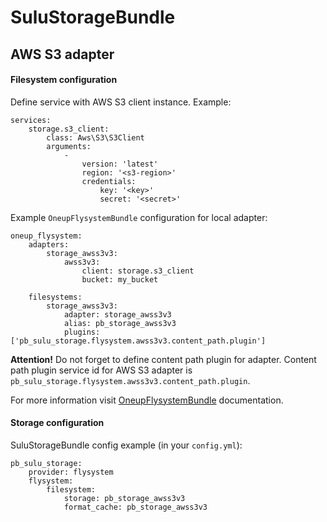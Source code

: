 # SuluStorageBundle

## AWS S3 adapter

#### Filesystem configuration
Define service with AWS S3 client instance. Example:
```
services:
    storage.s3_client:
        class: Aws\S3\S3Client
        arguments:
            -
                version: 'latest'
                region: '<s3-region>'
                credentials:
                    key: '<key>'
                    secret: '<secret>'
```

Example `OneupFlysystemBundle` configuration for local adapter:
```
oneup_flysystem:
    adapters:
        storage_awss3v3:
            awss3v3:
                client: storage.s3_client
                bucket: my_bucket

    filesystems:
        storage_awss3v3:
            adapter: storage_awss3v3
            alias: pb_storage_awss3v3
            plugins: ['pb_sulu_storage.flysystem.awss3v3.content_path.plugin']
```
**Attention!** Do not forget to define content path plugin for adapter. Content path plugin service id for AWS S3 adapter is `pb_sulu_storage.flysystem.awss3v3.content_path.plugin`.

For more information visit [OneupFlysystemBundle](https://github.com/1up-lab/OneupFlysystemBundle/blob/master/Resources/doc/adapter_awss3.md) documentation.

#### Storage configuration

SuluStorageBundle config example (in your `config.yml`):
```
pb_sulu_storage:
    provider: flysystem
    flysystem:
        filesystem:
            storage: pb_storage_awss3v3
            format_cache: pb_storage_awss3v3
```
